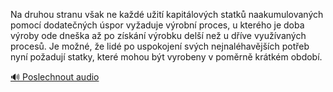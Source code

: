 
Na druhou stranu však ne každé užití kapitálových statků naakumulovaných pomocí dodatečných úspor vyžaduje výrobní proces, u kterého je doba výroby ode dneška až po získání výrobku delší než u dříve využívaných procesů. Je možné, že lidé po uspokojení svých nejnaléhavějších potřeb nyní požadují statky, které mohou být vyrobeny v poměrně krátkém období.

[🔊 Poslechnout audio](/data/7-paragraphs/audio/chapter_90/para_001-Na-druhou-stranu-vak-ne-kad-uit-kapitlovch.mp3)
